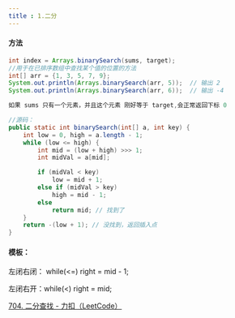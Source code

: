 ```yaml
---
title : 1.二分
---
```


#### 方法

```java
int index = Arrays.binarySearch(sums, target);
//用于在已排序数组中查找某个值的位置的方法
int[] arr = {1, 3, 5, 7, 9};
System.out.println(Arrays.binarySearch(arr, 5));  // 输出 2
System.out.println(Arrays.binarySearch(arr, 6));  // 输出 -4

如果 sums 只有一个元素，并且这个元素 刚好等于 target,会正常返回下标 0
```

```java
//源码：
public static int binarySearch(int[] a, int key) {
    int low = 0, high = a.length - 1;
    while (low <= high) {
        int mid = (low + high) >>> 1;
        int midVal = a[mid];

        if (midVal < key)
            low = mid + 1;
        else if (midVal > key)
            high = mid - 1;
        else
            return mid; // 找到了
    }
    return -(low + 1); // 没找到，返回插入点
}
```

#### 模板：

左闭右闭： while(<=)   right = mid - 1;

左闭右开：while(<)  right = mid;



[704. 二分查找 - 力扣（LeetCode）](https://leetcode.cn/problems/binary-search/description/)